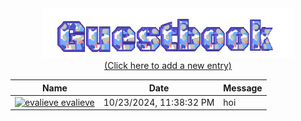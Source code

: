 
<!-- GIF -->
<div align="center">
  <img src="https://raw.githubusercontent.com/evalieve/evalieve/main/img/guestbook1.gif" alt="Guestbook" width="400px" />
</div>

<!-- Link to the action/issue page -->
<div align="center">
  <a href="https://github.com/evalieve/evalieve/issues/1">
    (Click here to add a new entry)
  </a>
</div>

<!-- Guestbook -->
<div align="center">

| Name | Date | Message |
|---|---|---|
| <a href="https://github.com/evalieve"><img width="24" src="https://avatars.githubusercontent.com/u/82043576?s=24&v=4" alt="evalieve" /> evalieve</a> |10/23/2024, 11:38:32 PM|hoi|
<!-- /Guestbook -->
</div>

